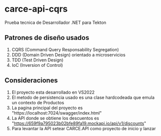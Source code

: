 # carce-api-cqrs
Prueba tecnica de Desarrollador .NET para Tekton
## Patrones de diseño usados 
1. CQRS (Command Query Responsability Segregation)
2. DDD (Domain Driven Design) orientado a microservicios
3. TDD (Test Driven Design)
4. IoC (Inversion of Control)

## Consideraciones

1. El proyecto esta desarrollado en VS2022 
2. El metodo de persistencia usado es una clase hardcodeada que emula un contexto de Productos
3. La pagina principal del proyecto es "https://localhost:7024/swagger/index.html"
4. La API donde se obtiene los descuentos es "https://659f9a795023b02bfe89fa19.mockapi.io/api/v1/discounts"
5. Para levantar la API setear  CARCE.API como proyecto de inicio y lanzar
